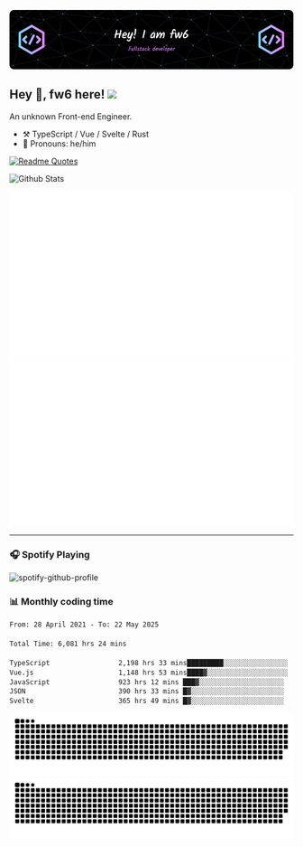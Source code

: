 ![Header](github-header-image.png)

## Hey 👋, fw6 here! <img src="https://github.githubassets.com/images/mona-whisper.gif" height="24" />


An unknown Front-end Engineer.

-   :hammer_and_pick: TypeScript / Vue / Svelte / Rust
-   :man: Pronouns: he/him


[![Readme Quotes](https://quotes-github-readme.vercel.app/api?type=horizontal&theme=algolia)](https://github.com/piyushsuthar/github-readme-quotes)



![Github Stats](https://github-readme-stats.vercel.app/api?username=fw6&bg_color=30,e96443,904e95&title_color=fff&text_color=fff)

![](https://raw.githubusercontent.com/fw6/github-stats-transparent/output/generated/overview.svg)
![](https://raw.githubusercontent.com/fw6/github-stats-transparent/output/generated/languages.svg)


---

### 🎧 Spotify Playing

<!-- ![spotify-github-profile](/img/default.svg) -->

![spotify-github-profile](https://spotify-github-profile.vercel.app/api/view.svg?uid=r6wn4hdvypv0lkzyrj0e0pjct&cover_image=true&theme=default&show_offline=true&background_color=9a10ad&interchange=true&bar_color_cover=true)



### :bar_chart: Monthly coding time 

<!--START_SECTION:waka-->

```txt
From: 28 April 2021 - To: 22 May 2025

Total Time: 6,081 hrs 24 mins

TypeScript                 2,198 hrs 33 mins█████████░░░░░░░░░░░░░░░░   36.15 %
Vue.js                     1,148 hrs 53 mins████▓░░░░░░░░░░░░░░░░░░░░   18.89 %
JavaScript                 923 hrs 12 mins ███▓░░░░░░░░░░░░░░░░░░░░░   15.18 %
JSON                       390 hrs 33 mins █▓░░░░░░░░░░░░░░░░░░░░░░░   06.42 %
Svelte                     365 hrs 49 mins █▓░░░░░░░░░░░░░░░░░░░░░░░   06.02 %
```

<!--END_SECTION:waka-->




![github contribution grid snake animation](https://raw.githubusercontent.com/platane/platane/output/github-contribution-grid-snake-dark.svg#gh-dark-mode-only)![github contribution grid snake animation](https://raw.githubusercontent.com/platane/platane/output/github-contribution-grid-snake.svg#gh-light-mode-only)
